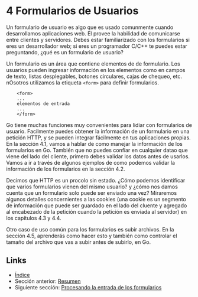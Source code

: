 # 4 Formularios de Usuarios

Un formulario de usuario es algo que es usado comunmente cuando desarrollamos aplicaciones web. El provee la habilidad de comunicarse entre clientes y servidores. Debes estar familiarizado con los formularios si eres un desarrollador web; si eres un programador C/C++ te puedes estar preguntando, ¿qué es un formulario de usuario?

Un formulario es un área que contiene elementos de de formulario. Los usuarios pueden ingresar información en los elementos como en campos de texto, listas desplegables, botones circulares, cajas de chequeo, etc. nOsotros utilizamos la etiqueta `<form>` para definir formularios.
```
	<form>
	...
	elementos de entrada
	...
	</form>
```
Go tiene muchas funciones muy convenientes para lidiar con formularios de usuario. Facilmente puedes obtener la información de un formulario en una petición HTTP, y se pueden integrar fácilmente en tus aplicaciones propias. En la sección 4.1, vamos a hablar de como manejar la información de los formularios en Go. También que no puedes confiar en cualquier datao que viene del lado del cliente, primero debes validar los datos antes de usarlos. Vamos a ir a través de algunos ejemplos de como podemos validar la información de los formularios en la sección 4.2.

Decimos que HTTP es un procolo sin estado. ¿Cómo podemos identificar que varios formularios vienen del mismo usuario? y ¿cómo nos damos cuenta que un formulario solo puede ser enviado una vez? Miraremos algunos detalles concernientes a las cookies (una cookie es un segmento de información que puede ser guardado en el lado del cluente y agregado al encabezado de la petición cuando la petición es enviada al servidor) en los capítulos 4.3 y 4.4.

Otro caso de uso común para los formularios es subir archivos. En la sección 4.5, aprenderás como hacer esto y también como controlar el tamaño del archivo que vas a subir antes de subirlo, en Go.

## Links

- [Índice](preface.md)
- Sección anterior: [Resumen](03.5.md)
- Siguiente sección: [Procesando la entrada de los formularios](04.1.md)
